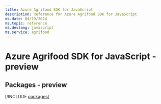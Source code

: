 ```yaml
---
title: Azure Agrifood SDK for JavaScript
description: Reference for Azure Agrifood SDK for JavaScript
ms.date: 04/19/2024
ms.topic: reference
ms.devlang: javascript
ms.service: agrifood
---
```

# Azure Agrifood SDK for JavaScript - preview
## Packages - preview
[!INCLUDE [packages](agrifood-index.md)]